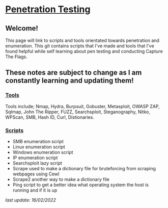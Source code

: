 # [Penetration Testing](https://h1dz.github.io/Pen-Testing/)  


## **Welcome!**
 

This page will link to scripts and tools orientated towards penetration and enumeration.
This git contains scripts that I've made and tools that I've found helpful while self learning about pen testing and conducting Capture The Flags. 

## These notes are subject to change as I am constantly learning and updating them!              
   
### [Tools](https://github.com/h1dz/Pen-Testing/tree/Tools)
Tools include; Nmap, Hydra, Burpsuit, Gobuster, Metasploit, OWASP ZAP, Sqlmap, John The Ripper, FUZZ, Searchsploit, Steganography, Nitko, WPScan, SMB, Hash ID, Curl, Distionaries.

### [Scripts](https://github.com/h1dz/Pen-Testing/tree/Scripts) 
- SMB enumeration script
- Linux enumeration script
- Windows enumeration script
- IP enumeration script 
- Searchsploit lazy script  
- Scrape used to make a dictionary file for bruteforcing from scraping webpages using Cewl
- Scrape2 another way to make a dictionary file
- Ping script to get a better idea what operating system the host is running and if it is up
   
_last update: 16/02/2022_
